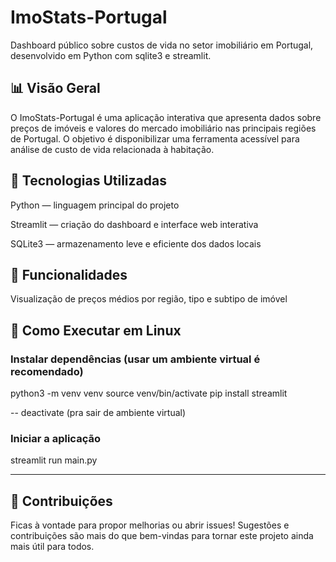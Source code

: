 # ImoStats-Portugal
Dashboard público sobre custos de vida no setor imobiliário em Portugal, desenvolvido em Python com sqlite3 e streamlit.

## 📊 Visão Geral
O ImoStats-Portugal é uma aplicação interativa que apresenta dados sobre preços de imóveis e valores do mercado imobiliário nas principais regiões de Portugal. O objetivo é disponibilizar uma ferramenta acessível para análise de custo de vida relacionada à habitação.

## 🚀 Tecnologias Utilizadas
Python — linguagem principal do projeto

Streamlit — criação do dashboard e interface web interativa

SQLite3 — armazenamento leve e eficiente dos dados locais

## 🧰 Funcionalidades
Visualização de preços médios por região, tipo e subtipo de imóvel

## 🔧 Como Executar em Linux
### Instalar dependências (usar um ambiente virtual é recomendado)
python3 -m venv venv
source venv/bin/activate
pip install streamlit

-- deactivate (pra sair de ambiente virtual)

### Iniciar a aplicação
streamlit run main.py

---
## 📌 Contribuições
Ficas à vontade para propor melhorias ou abrir issues! Sugestões e contribuições são mais do que bem-vindas para tornar este projeto ainda mais útil para todos.
